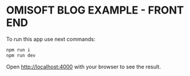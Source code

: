 # OMISOFT BLOG EXAMPLE - FRONT END


To run this app use next commands:

```bash
npm run i
npm run dev
```

Open [http://localhost:4000](http://localhost:4000) with your browser to see the result.
